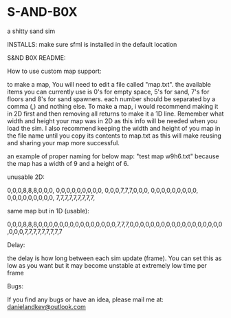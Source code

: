 # S-AND-B0X
a shitty sand sim

INSTALLS:
make sure sfml is installed in the default location

S&ND B0X README:

How to use custom map support:

to make a map, You will need to edit a file called "map.txt". the available items you can currently use is 0's for empty space, 5's for sand, 7's for floors and 8's for sand spawners. each number should be separated by a comma (,) and nothing else. To make a map, i would recommend making it in 2D first and then removing all returns to make it a 1D line. Remember what width and height your map was in 2D as this info will be needed when you load the sim. I also recommend keeping the width and height of you map in the file name until you copy its contents to map.txt as this will make reusing and sharing your map more successful. 


an example of proper naming for below map: "test map w9h6.txt" because the map has a width of 9 and a height of 6.

unusable 2D:

0,0,0,8,8,8,0,0,0,
0,0,0,0,0,0,0,0,0,
0,0,0,7,7,7,0,0,0,
0,0,0,0,0,0,0,0,0,
0,0,0,0,0,0,0,0,0,
7,7,7,7,7,7,7,7,7,


same map but in 1D (usable):

0,0,0,8,8,8,0,0,0,0,0,0,0,0,0,0,0,0,0,0,0,7,7,7,0,0,0,0,0,0,0,0,0,0,0,0,0,0,0,0,0,0,0,0,0,7,7,7,7,7,7,7,7,7



Delay:

the delay is how long between each sim update (frame). You can set this as low as you want but it may become unstable at extremely low time per frame


Bugs:

If you find any bugs or have an idea, please mail me at: danielandkev@outlook.com
